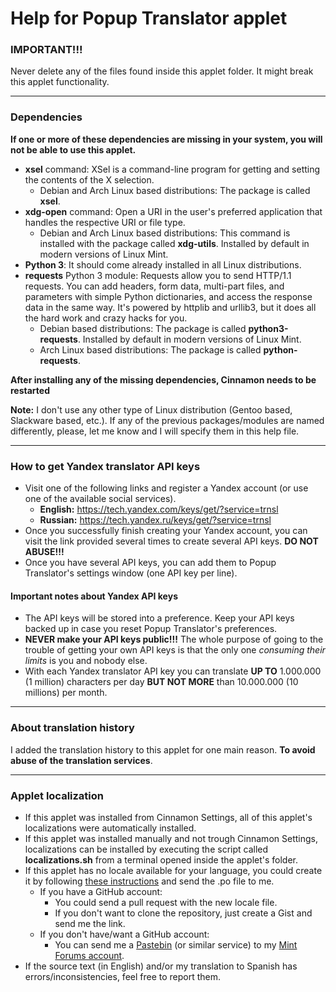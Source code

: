 # Help for Popup Translator applet

### IMPORTANT!!!
Never delete any of the files found inside this applet folder. It might break this applet functionality.

***

### Dependencies
**If one or more of these dependencies are missing in your system, you will not be able to use this applet.**

- **xsel** command: XSel is a command-line program for getting and setting the contents of the X selection.
    - Debian and Arch Linux based distributions: The package is called **xsel**.
- **xdg-open** command: Open a URI in the user's preferred application that handles the respective URI or file type.
    - Debian and Arch Linux based distributions: This command is installed with the package called **xdg-utils**. Installed by default in modern versions of Linux Mint.
- **Python 3**: It should come already installed in all Linux distributions.
- **requests** Python 3 module: Requests allow you to send HTTP/1.1 requests. You can add headers, form data, multi-part files, and parameters with simple Python dictionaries, and access the response data in the same way. It's powered by httplib and urllib3, but it does all the hard work and crazy hacks for you.
    - Debian based distributions: The package is called **python3-requests**. Installed by default in modern versions of Linux Mint.
    - Arch Linux based distributions: The package is called **python-requests**.

**After installing any of the missing dependencies, Cinnamon needs to be restarted**

**Note:** I don't use any other type of Linux distribution (Gentoo based, Slackware based, etc.). If any of the previous packages/modules are named differently, please, let me know and I will specify them in this help file.

***


### How to get Yandex translator API keys

- Visit one of the following links and register a Yandex account (or use one of the available social services).
    - **English:** https://tech.yandex.com/keys/get/?service=trnsl
    - **Russian:** https://tech.yandex.ru/keys/get/?service=trnsl
- Once you successfully finish creating your Yandex account, you can visit the link provided several times to create several API keys. **DO NOT ABUSE!!!**
- Once you have several API keys, you can add them to Popup Translator's settings window (one API key per line).

#### Important notes about Yandex API keys
- The API keys will be stored into a preference. Keep your API keys backed up in case you reset Popup Translator's preferences.
- **NEVER make your API keys public!!!** The whole purpose of going to the trouble of getting your own API keys is that the only one *consuming their limits* is you and nobody else.
- With each Yandex translator API key you can translate **UP TO** 1.000.000 (1 million) characters per day **BUT NOT MORE** than 10.000.000 (10 millions) per month.

***

### About translation history

I added the translation history to this applet for one main reason. **To avoid abuse of the translation services**.

***

### Applet localization

- If this applet was installed from Cinnamon Settings, all of this applet's localizations were automatically installed.
- If this applet was installed manually and not trough Cinnamon Settings, localizations can be installed by executing the script called **localizations.sh** from a terminal opened inside the applet's folder.
- If this applet has no locale available for your language, you could create it by following [these instructions](https://github.com/Odyseus/CinnamonTools/wiki/Xlet-localizations) and send the .po file to me.
    - If you have a GitHub account:
        - You could send a pull request with the new locale file.
        - If you don't want to clone the repository, just create a Gist and send me the link.
    - If you don't have/want a GitHub account:
        - You can send me a [Pastebin](http://pastebin.com/) (or similar service) to my [Mint Forums account](https://forums.linuxmint.com/memberlist.php?mode=viewprofile&u=164858).
- If the source text (in English) and/or my translation to Spanish has errors/inconsistencies, feel free to report them.

